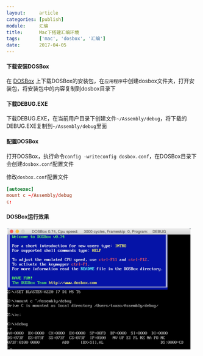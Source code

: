 ```yaml
---
layout:     article
categories: [publish]
module:     汇编
title:      Mac下搭建汇编环境
tags:       ['mac', 'dosbox', '汇编']
date:       2017-04-05
---
```


#### 下载安装DOSBox

在 [DOSBox](http://www.dosbox.com/) 上下载DOSBox的安装包，在`应用程序`中创建dosbox文件夹，打开安装包，将安装包中的内容复制到dosbox目录下

#### 下载DEBUG.EXE

下载DEBUG.EXE，在当前用户目录下创建文件`~/Assembly/debug`，将下载的DEBUG.EXE复制到`~/Assembly/debug`里面

#### 配置DOSBox

打开DOSBox，执行命令`config -writeconfig dosbox.conf`，在DOSBox目录下会创建`dosbox.conf`配置文件

修改`dosbox.conf`配置文件

```conf
[autoexec]
mount c ~/Assembly/debug
c:
```

#### DOSBox运行效果

<img src="/images/topic/assembly/dosbox.png" alt="DOSBox" width="480" style="padding: 3px">
